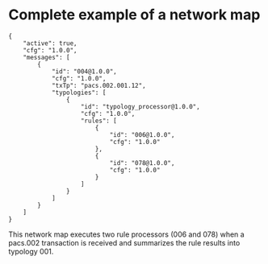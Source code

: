 <!-- SPDX-License-Identifier: Apache-2.0 -->

# Complete example of a network map

```
{
    "active": true,
    "cfg": "1.0.0",
    "messages": [
        {
            "id": "004@1.0.0",
            "cfg": "1.0.0",
            "txTp": "pacs.002.001.12",
            "typologies": [
                {
                    "id": "typology_processor@1.0.0",
                    "cfg": "1.0.0",
                    "rules": [
                        {
                            "id": "006@1.0.0",
                            "cfg": "1.0.0"
                        },
                        {
                            "id": "078@1.0.0",
                            "cfg": "1.0.0"
                        }
                    ]
                }
            ]
        }
    ]
}
```

This network map executes two rule processors (006 and 078) when a pacs.002 transaction is received and summarizes the rule results into typology 001.
